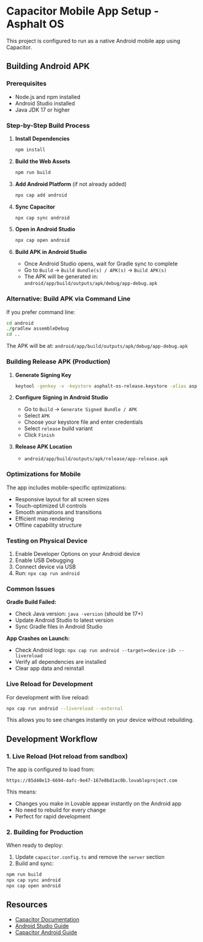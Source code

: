 # Capacitor Mobile App Setup - Asphalt OS

This project is configured to run as a native Android mobile app using Capacitor.

## Building Android APK

### Prerequisites

- Node.js and npm installed
- Android Studio installed
- Java JDK 17 or higher

### Step-by-Step Build Process

1. **Install Dependencies**

   ```bash
   npm install
   ```

2. **Build the Web Assets**

   ```bash
   npm run build
   ```

3. **Add Android Platform** (if not already added)

   ```bash
   npx cap add android
   ```

4. **Sync Capacitor**

   ```bash
   npx cap sync android
   ```

5. **Open in Android Studio**

   ```bash
   npx cap open android
   ```

6. **Build APK in Android Studio**
   - Once Android Studio opens, wait for Gradle sync to complete
   - Go to `Build` → `Build Bundle(s) / APK(s)` → `Build APK(s)`
   - The APK will be generated in: `android/app/build/outputs/apk/debug/app-debug.apk`

### Alternative: Build APK via Command Line

If you prefer command line:

```bash
cd android
./gradlew assembleDebug
cd ..
```

The APK will be at: `android/app/build/outputs/apk/debug/app-debug.apk`

### Building Release APK (Production)

1. **Generate Signing Key**

   ```bash
   keytool -genkey -v -keystore asphalt-os-release.keystore -alias asphalt-os -keyalg RSA -keysize 2048 -validity 10000
   ```

2. **Configure Signing in Android Studio**
   - Go to `Build` → `Generate Signed Bundle / APK`
   - Select `APK`
   - Choose your keystore file and enter credentials
   - Select `release` build variant
   - Click `Finish`

3. **Release APK Location**
   - `android/app/build/outputs/apk/release/app-release.apk`

### Optimizations for Mobile

The app includes mobile-specific optimizations:

- Responsive layout for all screen sizes
- Touch-optimized UI controls
- Smooth animations and transitions
- Efficient map rendering
- Offline capability structure

### Testing on Physical Device

1. Enable Developer Options on your Android device
2. Enable USB Debugging
3. Connect device via USB
4. Run: `npx cap run android`

### Common Issues

**Gradle Build Failed:**

- Check Java version: `java -version` (should be 17+)
- Update Android Studio to latest version
- Sync Gradle files in Android Studio

**App Crashes on Launch:**

- Check Android logs: `npx cap run android --target=<device-id> --livereload`
- Verify all dependencies are installed
- Clear app data and reinstall

### Live Reload for Development

For development with live reload:

```bash
npx cap run android --livereload --external
```

This allows you to see changes instantly on your device without rebuilding.

## Development Workflow

### 1. Live Reload (Hot reload from sandbox)

The app is configured to load from:

```
https://85d40e13-6694-4afc-9e47-167e8bd1ac0b.lovableproject.com
```

This means:

- Changes you make in Lovable appear instantly on the Android app
- No need to rebuild for every change
- Perfect for rapid development

### 2. Building for Production

When ready to deploy:

1. Update `capacitor.config.ts` and remove the `server` section
2. Build and sync:

```bash
npm run build
npx cap sync android
npx cap open android
```

## Resources

- [Capacitor Documentation](https://capacitorjs.com/docs)
- [Android Studio Guide](https://developer.android.com/studio/intro)
- [Capacitor Android Guide](https://capacitorjs.com/docs/android)
